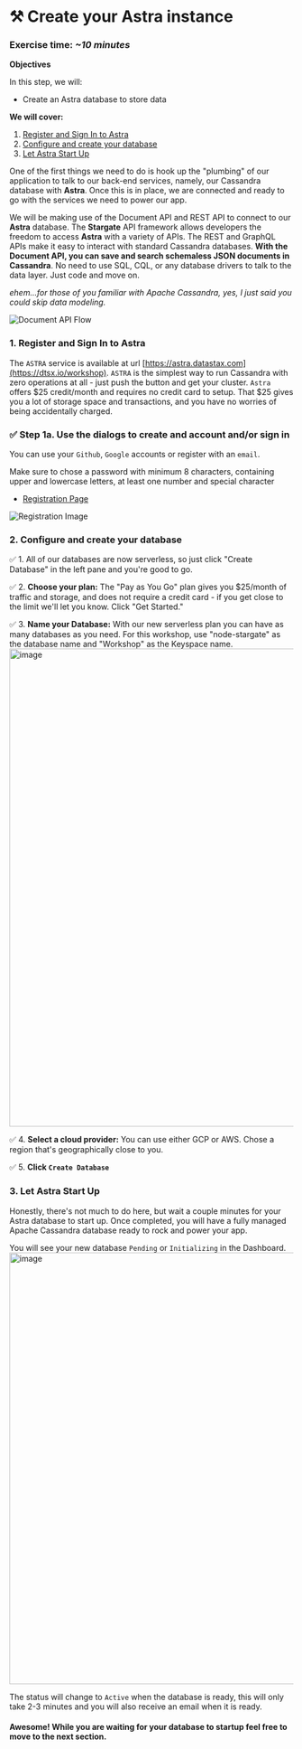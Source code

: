 # ⚒️ Create your Astra instance
### Exercise time: _~10 minutes_

**Objectives**

In this step, we will:
- Create an Astra database to store data

**We will cover:**

1. [Register and Sign In to Astra](#1-register-and-sign-in-to-astra)
2. [Configure and create your database](#2-configure-and-create-your-database)
3. [Let Astra Start Up](#3-let-astra-start-up)

One of the first things we need to do is hook up the "plumbing" of our application to talk to our back-end services, namely, our Cassandra database with **Astra**. Once this is in place, we are connected and ready to go with the services we need to power our app.

We will be making use of the Document API and REST API to connect to our **Astra** database. The **Stargate** API framework allows developers the freedom to access **Astra** with a variety of APIs.  The REST and GraphQL APIs make it easy to interact with standard Cassandra databases. **With the Document API, you can save and search schemaless JSON documents in Cassandra**. No need to use SQL, CQL, or any database drivers to talk to the data layer. Just code and move on.

_ehem...for those of you familiar with Apache Cassandra, yes, I just said you could skip data modeling._

![Document API Flow](https://github.com/DataStax-Examples/battlestax/blob/master/tutorial/document-api.png?raw=true)

### 1. Register and Sign In to Astra

The `ASTRA` service is available at url [https://astra.datastax.com](https://dtsx.io/workshop). `ASTRA` is the simplest way to run Cassandra with zero operations at all - just push the button and get your cluster. `Astra` offers $25 credit/month and requires no credit card to setup.  That $25 gives you a lot of storage space and transactions, and you have no worries of being accidentally charged.

### ✅ Step 1a. Use the dialogs to create and account and/or sign in
You can use your `Github`, `Google` accounts or register with an `email`.

Make sure to chose a password with minimum 8 characters, containing upper and lowercase letters, at least one number and special character
- [Registration Page](https://dtsx.io/workshop)

![Registration Image](https://github.com/DataStax-Examples/battlestax/blob/master/tutorial/login-1000.png?raw=true)

### 2. Configure and create your database
✅ 1. All of our databases are now serverless, so just click "Create Database" in the left pane and you're good to go.

✅ 2. **Choose your plan:** The "Pay as You Go" plan gives you $25/month of traffic and storage, and does not require a credit card - if you get close to the limit we'll let you know.  Click "Get Started."

✅ 3. **Name your Database:** With our new serverless plan you can have as many databases as you need.  For this workshop, use "node-stargate" as the database name and "Workshop" as the Keyspace name.
<img width="846" alt="image" src="https://user-images.githubusercontent.com/77410784/110698184-2e83b280-81a2-11eb-9906-506288876e5f.png">

✅ 4. **Select a cloud provider:** You can use either GCP or AWS.  Chose a region that's geographically close to you.

✅ 5. **Click `Create Database`**

### 3. Let Astra Start Up
Honestly, there's not much to do here, but wait a couple minutes for your Astra database to start up. Once completed, you will have a fully managed Apache Cassandra database ready to rock and power your app.

You will see your new database `Pending` or `Initializing` in the Dashboard.
<img width="764" alt="image" src="https://user-images.githubusercontent.com/77410784/110698853-047ec000-81a3-11eb-98a1-bc80c2b175d0.png">

The status will change to `Active` when the database is ready, this will only take 2-3 minutes and you will also receive an email when it is ready.

#### Awesome! While you are waiting for your database to startup feel free to move to the next section.
